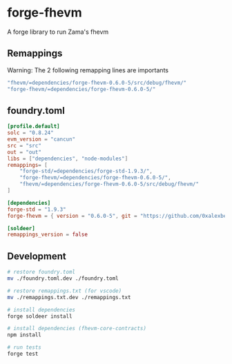 # forge-fhevm
A forge library to run Zama's fhevm 

## Remappings

Warning: The 2 following remapping lines are importants

```bash
"fhevm/=dependencies/forge-fhevm-0.6.0-5/src/debug/fhevm/"
"forge-fhevm/=dependencies/forge-fhevm-0.6.0-5/"
```

## foundry.toml

```toml
[profile.default]
solc = "0.8.24"
evm_version = "cancun"
src = "src"
out = "out"
libs = ["dependencies", "node-modules"]
remappings= [
    "forge-std/=dependencies/forge-std-1.9.3/",
    "forge-fhevm/=dependencies/forge-fhevm-0.6.0-5/",
    "fhevm/=dependencies/forge-fhevm-0.6.0-5/src/debug/fhevm/"
]

[dependencies]
forge-std = "1.9.3"
forge-fhevm = { version = "0.6.0-5", git = "https://github.com/0xalexbel/forge-fhevm.git" }

[soldeer]
remappings_version = false
```

## Development

```bash
# restore foundry.toml
mv ./foundry.toml.dev ./foundry.toml

# restore remappings.txt (for vscode)
mv ./remappings.txt.dev ./remappings.txt

# install dependencies
forge soldeer install

# install dependencies (fhevm-core-contracts)
npm install

# run tests
forge test
```

